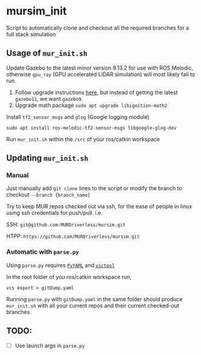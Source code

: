 # mursim_init
Script to automatically clone and checkout all the required branches for a full stack simulation

## Usage of `mur_init.sh`
Update Gazebo to the latest minor version 9.13.2 for use with ROS Melodic, otherwise `gpu_ray` (GPU accelerated LiDAR simulation) will most likely fail to run.

1. Follow upgrade instructions [here](http://gazebosim.org/tutorials?tut=install_ubuntu&cat=install#Alternativeinstallation:step-by-step), but instead of getting the latest `gazebo11`, we want `gazebo9`.
2. Upgrade math package `sudo apt upgrade libignition-math2`

Install `tf2_sensor_msgs` and `glog` (Google logging module)

```
sudo apt install ros-melodic-tf2-sensor-msgs libgoogle-glog-dev
```

Run `mur_init.sh` within the `/src` of your ros/catkin workspace

## Updating `mur_init.sh`
### Manual
Just manually add `git clone` lines to the script or modify the branch to checkout `--branch {branch_name}`

Try to keep MUR repos checked out via ssh, for the ease of people in linux using ssh credentials for push/pull. i.e.

SSH: `git@github.com:MURDriverless/mursim.git`

HTPP: `https://github.com/MURDriverless/mursim.git`

### Automatic with `parse.py`
Using `parse.py` requires [`PyYAML`](https://pypi.org/project/PyYAML/) and [`vsctool`](https://github.com/dirk-thomas/vcstool)

In the root folder of you ros/catkin workspace run,
```
vcs export > gitDump.yaml
```

Running `parse.py` with `gitDump.yaml` in the same folder should produce `mur_init.sh` with all your current repos and their current checked-out branches.

## TODO:
 - [ ] Use launch args in `parse.py`